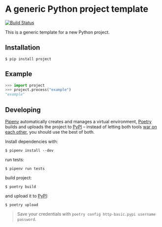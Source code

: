 # A generic Python project template
[![Build Status](https://travis-ci.com/severinsimmler/project.svg?branch=master)](https://travis-ci.com/severinsimmler/project)

This is a generic template for a new Python project.


## Installation
```
$ pip install project
```


## Example
```python
>>> import project
>>> project.process("example")
"example"
```


## Developing
[Pipenv](https://pipenv.readthedocs.io/en/latest/) automatically creates and manages a virtual environment, [Poetry](https://poetry.eustace.io/) builds and uploads the project to [PyPI](https://pypi.org/) – instead of letting both tools [war on each other](https://frostming.com/2018/05-15/pipenv-vs-poetry), you should use the best of both.

Install dependencies with:
```
$ pipenv install --dev
```

run tests:
```
$ pipenv run tests
```

build project:
```
$ poetry build
```

and upload it to [PyPI](https://pypi.org/):
```
$ poetry upload
```

> Save your credentials with `poetry config http-basic.pypi username password`.
